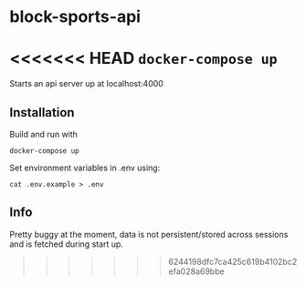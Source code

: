 # block-sports-api

<<<<<<< HEAD
`docker-compose up`
=======
Starts an api server up at localhost:4000

## Installation
Build and run with

`docker-compose up`

Set environment variables in .env using:

`cat .env.example > .env`

## Info
Pretty buggy at the moment, data is not persistent/stored across sessions and is fetched during start up. 
>>>>>>> 6244198dfc7ca425c619b4102bc2efa028a69bbe
